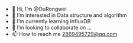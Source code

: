 - 👋 Hi, I’m @OuRongwei
- 👀 I’m interested in Data structure and algorithm
- 🌱 I’m currently learning InfluxDB
- 💞️ I’m looking to collaborate on ...
- 📫 How to reach me 2869495729@qq.com

<!---
OuRongwei/OuRongwei is a ✨ special ✨ repository because its `README.md` (this file) appears on your GitHub profile.
You can click the Preview link to take a look at your changes.
--->
